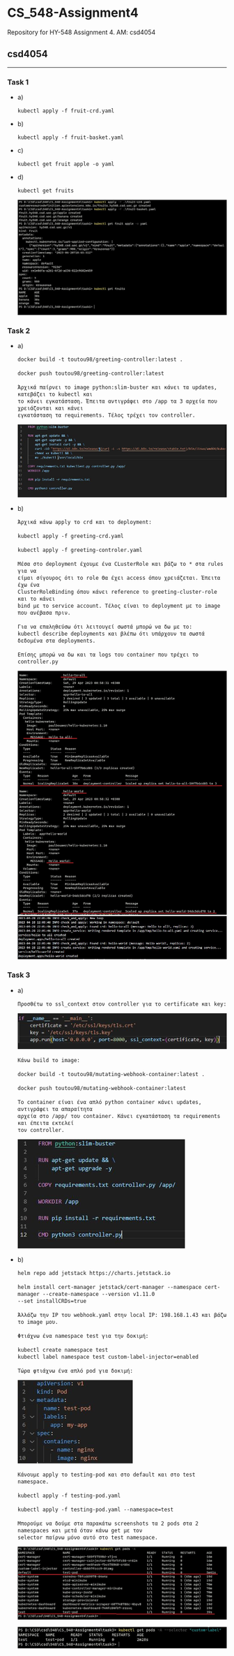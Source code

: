 # CS_548-Assignment4
Repository for HY-548 Assignment 4. AM: csd4054
## csd4054

---

### Task 1
  * a)
		
		kubectl apply -f fruit-crd.yaml
			
  * b)
	
		kubectl apply -f fruit-basket.yaml

  * c)
	
		kubectl get fruit apple -o yaml

  * d)

        kubectl get fruits

    ![1](task1/screenshots/1.JPG)
			

### Task 2
  * a)

		docker build -t toutou98/greeting-controller:latest .

        docker push toutou98/greeting-controller:latest
	
        Άρχικά παίρνει το image python:slim-buster και κάνει τα updates, κατεβάζει το kubectl και
        το κάνει εγκατάσταση. Έπειτα αντιγράφει στο /app τα 3 αρχεία που χρειάζονται και κάνει
        εγκατάσταση τα requirements. Τέλος τρέχει τον controller.

	![1](task2/screenshots/1.JPG)

  * b)

		Άρχικά κάνω apply το crd και το deployment:
        
        kubectl apply -f greeting-crd.yaml

        kubectl apply -f greeting-controler.yaml

        Μέσα στο deployment έχουμε ένα CLusterRole και βάζω το * στα rules για να
        είμαι σίγουρος ότι το role Θα έχει access όπου χρειάζεται. Έπειτα έχω ένα
        ClusterRoleBinding όπου κάνει reference το greeting-cluster-role και το κάνει
        bind με το service account. Τέλος είναι το deployment με το image που ανέβασα πριν.

        Για να επαληθεύσω ότι λειτουγεί σωστά μπορώ να δω με το:
        kubectl describe deployments και βλέπω ότι υπάρχουν τα σωστά δεδομένα στα deployments.

        Επίσης μπορώ να δω και τα logs του container που τρέχει το controller.py

	![2](task2/screenshots/2.JPG)
	![3](task2/screenshots/3.JPG) 


### Task 3
  * a)


		Προσθέτω το ssl_context στον controller για το certificate και key:

	![1](task3/screenshots/1.JPG)

		Κάνω build το image:

		docker build -t toutou98/mutating-webhook-container:latest .

        docker push toutou98/mutating-webhook-container:latest

		To container είναι ένα απλό python container κάνει updates, αντιγράφει τα απαραίτητα
		αρχεία στο /app/ του container. Κάνει εγκατάσταση τα requirements και έπειτα εκτελεί
		τον controller.

	
	![2](task3/screenshots/2.JPG)

  * b)

		helm repo add jetstack https://charts.jetstack.io

		helm install cert-manager jetstack/cert-manager --namespace cert-manager --create-namespace --version v1.11.0
		--set installCRDs=true

		Άλλάζω την IP του webhook.yaml στην local IP: 198.168.1.43 και βάζω το image μου.

		Φτιάχνω ένα namespace test για την δοκιμή:

		kubectl create namespace test
		kubectl label namespace test custom-label-injector=enabled

		Τώρα φτιάχνω ένα απλό pod για δοκιμή:
		
	![3](task3/screenshots/3.JPG)

		Κάνουμε apply το testing-pod και στο default και στο test namespace.

		kubectl apply -f testing-pod.yaml

		kubectl apply -f testing-pod.yaml --namespace=test

		Μπορούμε να δούμε στα παρακάτω screenshots τα 2 pods στα 2 namespaces και μετά όταν κάνω get με τον
		selector παίρνω μόνο αυτό στο test namespace.
		
	![4](task3/screenshots/4.JPG)

	![5](task3/screenshots/5.JPG)

